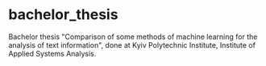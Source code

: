 # bachelor_thesis
Bachelor thesis "Comparison of some methods of machine learning for the analysis of text information", done at Kyiv Polytechnic Institute, Institute of Applied Systems Analysis.
